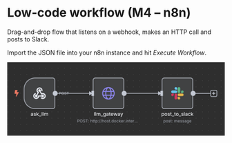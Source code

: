 # Low-code workflow (M4 – n8n)

Drag-and-drop flow that listens on a webhook, makes an HTTP call and posts to Slack.

Import the JSON file into your n8n instance and hit *Execute Workflow*.

![flow screenshot](../../docs/m4_n8n.png) 